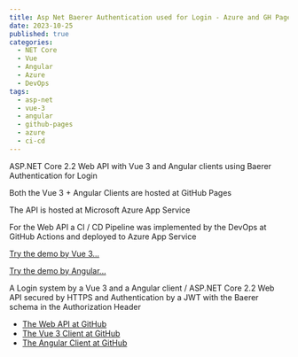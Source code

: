 ```yaml
---
title: Asp Net Baerer Authentication used for Login - Azure and GH Pages 
date: 2023-10-25
published: true
categories:
  - NET Core
  - Vue
  - Angular
  - Azure
  - DevOps  
tags:
  - asp-net
  - vue-3
  - angular
  - github-pages
  - azure
  - ci-cd
---
```



ASP.NET Core 2.2 Web API with Vue 3 and Angular clients using Baerer Authentication for Login

Both the Vue 3 + Angular Clients are hosted at GitHub Pages 

The API is hosted at Microsoft Azure App Service

For the Web API a CI / CD Pipeline was implemented by the DevOps at GitHub Actions and deployed to Azure App Service


<a href="https://persteenolsen.github.io/vue-3-jwt-auth-gh-pages-client/" target="_blank" title="Vue 3 - JWT Authentication">Try the demo by Vue 3...</a>

<a href="https://persteenolsen.github.io/angular-jwt-auth-gh-pages-client/" target="_blank" title="Angular - JWT Authentication">Try the demo by Angular...</a>

<p>A Login system by a Vue 3 and a Angular client / ASP.NET Core 2.2 Web API secured by HTTPS and Authentication by a JWT with the Baerer schema in the Authorization Header</p>

<ul>
<li><a href="https://github.com/persteenolsen/aspnet-core-jwt-auth-azure-api" target="_blank">The Web API at GitHub</a></li>

<li><a href="https://github.com/persteenolsen/vue-3-jwt-auth-gh-pages-client" target="_blank">The Vue 3 Client at GitHub</a></li>
<li><a href="https://github.com/persteenolsen/angular-jwt-auth-gh-pages-client" target="_blank">The Angular Client at GitHub</a></li>
</ul>
